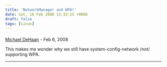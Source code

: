 ```yaml
---
title: 'NetworkManager and WPA!'
date: Sat, 16 Feb 2008 13:32:15 +0000
draft: false
tags: [Linux]
---
```



#### 
[Michael DeHaan](http://michaeldehaan.net/ "michael.dehaan@gmail.com") - <time datetime="2008-02-16 14:47:31">Feb 6, 2008</time>

This makes me wonder why we still have system-config-network /not/ supporting WPA.
<hr />
